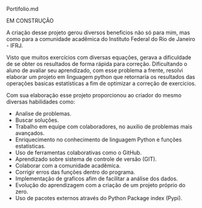 Portifolio.md

EM CONSTRUÇÃO


A criação desse projeto gerou diversos beneficios não só para mim, mas como para a comunidade acadêmica do Instituto Federal do Rio de Janeiro - IFRJ.


Visto que muitos exercícios com diversas equações, gerava a dificuldade de se obter os resultados de forma rápida para correção. Dificultando o aluno de avaliar seu aprendizado, com esse problema a frente, resolvi elaborar um projeto em linguagem python que retornaria os resultados das operações basicas estatísticas a fim de optimizar a correção de exercicios. 


Com sua elaboração esse projeto proporcionou ao criador do mesmo diversas habilidades como:

- Analise de problemas.
- Buscar soluções.
- Trabalho em equipe com colaboradores, no auxilio de problemas mais avançados.
- Enriquecimento no conhecimento de linguagem Python e funções estatisticas.
- Uso de ferramentas colaborativas como o GitHub.
- Aprendizado sobre sistema de controle de versão (GIT).
- Colaborar com a comunidade acadêmica.
- Corrigir erros das funções dentro do programa.
- Implementação de graficos afim de facilitar a análise dos dados.
- Evolução do aprendizagem com a criação de um projeto próprio do zero.
- Uso de pacotes externos através do Python Package index (Pypi).







